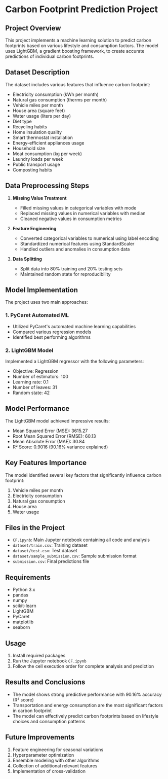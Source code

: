 # Carbon Footprint Prediction Project

## Project Overview
This project implements a machine learning solution to predict carbon footprints based on various lifestyle and consumption factors. The model uses LightGBM, a gradient boosting framework, to create accurate predictions of individual carbon footprints.

## Dataset Description
The dataset includes various features that influence carbon footprint:
- Electricity consumption (kWh per month)
- Natural gas consumption (therms per month)
- Vehicle miles per month
- House area (square feet)
- Water usage (liters per day)
- Diet type
- Recycling habits
- Home insulation quality
- Smart thermostat installation
- Energy-efficient appliances usage
- Household size
- Meat consumption (kg per week)
- Laundry loads per week
- Public transport usage
- Composting habits

## Data Preprocessing Steps
1. **Missing Value Treatment**
   - Filled missing values in categorical variables with mode
   - Replaced missing values in numerical variables with median
   - Cleaned negative values in consumption metrics

2. **Feature Engineering**
   - Converted categorical variables to numerical using label encoding
   - Standardized numerical features using StandardScaler
   - Handled outliers and anomalies in consumption data

3. **Data Splitting**
   - Split data into 80% training and 20% testing sets
   - Maintained random state for reproducibility

## Model Implementation
The project uses two main approaches:

### 1. PyCaret Automated ML
- Utilized PyCaret's automated machine learning capabilities
- Compared various regression models
- Identified best performing algorithms

### 2. LightGBM Model
Implemented a LightGBM regressor with the following parameters:
- Objective: Regression
- Number of estimators: 100
- Learning rate: 0.1
- Number of leaves: 31
- Random state: 42

## Model Performance
The LightGBM model achieved impressive results:
- Mean Squared Error (MSE): 3615.27
- Root Mean Squared Error (RMSE): 60.13
- Mean Absolute Error (MAE): 30.84
- R² Score: 0.9016 (90.16% variance explained)

## Key Features Importance
The model identified several key factors that significantly influence carbon footprint:
1. Vehicle miles per month
2. Electricity consumption
3. Natural gas consumption
4. House area
5. Water usage

## Files in the Project
- `CF.ipynb`: Main Jupyter notebook containing all code and analysis
- `dataset/train.csv`: Training dataset
- `dataset/test.csv`: Test dataset
- `dataset/sample_submission.csv`: Sample submission format
- `submission.csv`: Final predictions file

## Requirements
- Python 3.x
- pandas
- numpy
- scikit-learn
- LightGBM
- PyCaret
- matplotlib
- seaborn

## Usage
1. Install required packages
2. Run the Jupyter notebook `CF.ipynb`
3. Follow the cell execution order for complete analysis and prediction

## Results and Conclusions
- The model shows strong predictive performance with 90.16% accuracy (R² score)
- Transportation and energy consumption are the most significant factors in carbon footprint
- The model can effectively predict carbon footprints based on lifestyle choices and consumption patterns

## Future Improvements
1. Feature engineering for seasonal variations
2. Hyperparameter optimization
3. Ensemble modeling with other algorithms
4. Collection of additional relevant features
5. Implementation of cross-validation